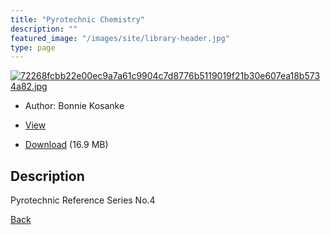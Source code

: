 ```yaml
---
title: "Pyrotechnic Chemistry"
description: ""
featured_image: "/images/site/library-header.jpg"
type: page
---
```


<a href="https://drive.google.com/uc?export=view&id=1fgNQ4lUppHIsVz5tX51EraGuOol6BIJ8" target="_blank">![72268fcbb22e00ec9a7a61c9904c7d8776b5119019f21b30e607ea18b5734a82.jpg](https://drive.google.com/uc?export=view&id=1WSSGcShAPpCTITLAhn7HK92Qg9ypADrV)</a>
* Author: Bonnie Kosanke
* <a href="https://drive.google.com/uc?export=view&id=1fgNQ4lUppHIsVz5tX51EraGuOol6BIJ8" target="_blank">View</a>

* [Download](https://drive.google.com/uc?export=download&id=1fgNQ4lUppHIsVz5tX51EraGuOol6BIJ8) (16.9 MB)

## Description<div>
<p>Pyrotechnic Reference Series No.4</p></div>

[Back](/library/)
